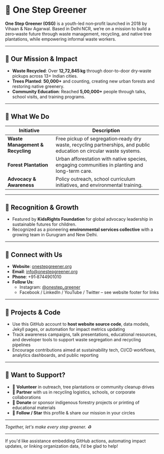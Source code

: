 # 🌿 One Step Greener

**One Step Greener (OSG)** is a youth-led non‑profit launched in 2018 by Vihaan & Nav Agarwal. Based in Delhi NCR, we’re on a mission to build a zero‑waste future through waste management, recycling, and native tree plantations, while empowering informal waste workers.

---

## 🚀 Our Mission & Impact

- **Waste Recycled**: Over **12,72,845 kg** through door-to-door dry‑waste pickups across 13+ Indian cities.
- **Trees Planted**: **50,000+** and counting, creating new urban forests and restoring native greenery.
- **Community Education**: Reached **5,00,000+** people through talks, school visits, and training programs.

---

## 🌱 What We Do

| Initiative             | Description |
|------------------------|-------------|
| **Waste Management & Recycling** | Free pickup of segregation‑ready dry waste, recycling partnerships, and public education on circular waste systems. |
| **Forest Plantation** | Urban afforestation with native species, engaging communities in planting and long-term care.  |
| **Advocacy & Awareness** | Policy outreach, school curriculum initiatives, and environmental training. 

---

## 🏅 Recognition & Growth

- Featured by **KidsRights Foundation** for global advocacy leadership in sustainable futures for children.
- Recognized as a pioneering **environmental services collective** with a growing team in Gurugram and New Delhi.

---

## 📱 Connect with Us

- **Website**: [onestepgreener.org](https://www.onestepgreener.org) 
- **Email**: info@onestepgreener.org  
- **Phone**: +91‑8744901010  
- **Follow Us**:
  - Instagram: [@onestep_greener](https://www.instagram.com/onestep_greener/) 
  - Facebook / LinkedIn / YouTube / Twitter – see website footer for links 

---

## 📂 Projects & Code

+ Use this GitHub account to **host website source code**, data models, Jekyll pages, or automation for impact metrics updating  
+ Track awareness campaigns, talk presentations, educational resources, and developer tools to support waste segregation and recycling pipelines  
+ Encourage contributions aimed at sustainability tech, CI/CD workflows, analytics dashboards, and public reporting

---

## 🤝 Want to Support?

- 📝 **Volunteer** in outreach, tree plantations or community cleanup drives  
- 🤝 **Partner** with us in recycling logistics, schools, or corporate collaborations  
- 💚 **Donate** or sponsor indigenous forestry projects or printing of educational materials  
- 🙌 **Follow / Star** this profile & share our mission in your circles

---

*Together, let's make every step greener. ♻️*

---

If you'd like assistance embedding GitHub actions, automating impact updates, or linking organization data, I’d be glad to help!

